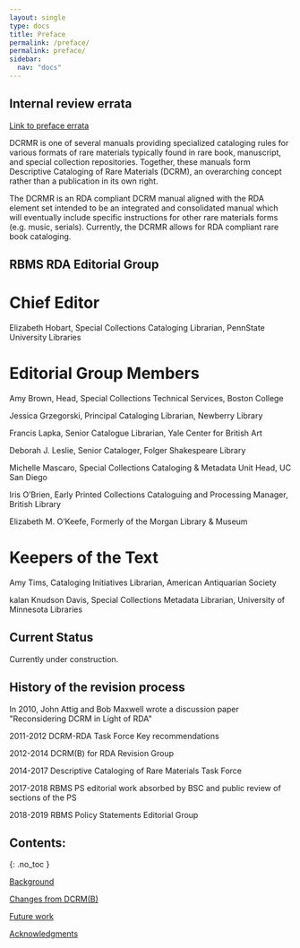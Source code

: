 ```yaml
---
layout: single
type: docs
title: Preface
permalink: /preface/
permalink: preface/
sidebar:
  nav: "docs"
---
```


## Internal review errata

[Link to preface errata](https://docs.google.com/document/d/1KSt090ycV2BCt6I9vIpcknGrQcyXAK8WtRKg_WvYDEA/edit)

DCRMR is one of several manuals providing specialized cataloging rules for various formats of rare materials typically found in rare book, manuscript, and special collection repositories. Together, these manuals form Descriptive Cataloging of Rare Materials (DCRM), an overarching concept rather than a publication in its own right. 

The DCRMR is an RDA compliant DCRM manual aligned with the RDA element set intended to be an integrated and consolidated manual which will eventually include specific instructions for other rare materials forms (e.g. music, serials).  Currently, the DCRMR allows for RDA compliant rare book cataloging.

## RBMS RDA Editorial Group

# Chief Editor

Elizabeth Hobart, Special Collections Cataloging Librarian, PennState University Libraries

# Editorial Group Members
Amy Brown, Head, Special Collections Technical Services, Boston College

Jessica Grzegorski, Principal Cataloging Librarian, Newberry Library

Francis Lapka, Senior Catalogue Librarian, Yale Center for British Art

Deborah J. Leslie, Senior Cataloger, Folger Shakespeare Library

Michelle Mascaro, Special Collections Cataloging & Metadata Unit Head, UC San Diego

Iris O’Brien, Early Printed Collections Cataloguing and Processing Manager, British Library

Elizabeth M. O’Keefe, Formerly of the Morgan Library & Museum

# Keepers of the Text
Amy Tims, Cataloging Initiatives Librarian, American Antiquarian Society

kalan Knudson Davis, Special Collections Metadata Librarian, University of Minnesota Libraries

## Current Status
Currently under construction.

## History of the revision process

In 2010, John Attig and Bob Maxwell wrote a discussion paper "Reconsidering DCRM in Light of RDA"

2011-2012 DCRM-RDA Task Force Key recommendations

2012-2014 DCRM(B) for RDA Revision Group

2014-2017 Descriptive Cataloging of Rare Materials Task Force
 
2017-2018 RBMS PS editorial work absorbed by BSC and public review of sections of the PS

2018-2019 RBMS Policy Statements Editorial Group

## Contents:
{: .no_toc }

[Background](/DCRMR/preface/Background/)

[Changes from DCRM(B)](/DCRMR/preface/Changes-from-DCRM(B))

[Future work](/DCRMR/preface/Future-work/)

[Acknowledgments](/DCRMR/preface/Acknowledgments/)